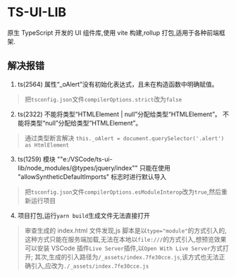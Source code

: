 # TS-UI-LIB

原生 TypeScript 开发的 UI 组件库,使用 vite 构建,rollup 打包,适用于各种前端框架.

## 解决报错

1. ts(2564) 属性“\_oAlert”没有初始化表达式，且未在构造函数中明确赋值。

> 把`tsconfig.json`文件`compilerOptions.strict`改为`false`

2. ts(2322) 不能将类型“HTMLElement | null”分配给类型“HTMLElement”。
   不能将类型“null”分配给类型“HTMLElement”。

> 通过类型断言解决 `this._oAlert = document.querySelector('.alert') as HtmlElement`

3. ts(1259) 模块 ""e:/VSCode/ts-ui-lib/node_modules/@types/jquery/index"" 只能在使用 "allowSyntheticDefaultImports" 标志时进行默认导入

> 把`tsconfig.json`文件`compilerOptions.esModuleInterop`改为`true`,然后重新运行项目

4. 项目打包,运行`yarn build`生成文件无法直接打开

> 审查生成的 index.html 文件发现,js 脚本是以`type="module"`的方式引入的,这种方式只能在服务端加载,无法在本地以`file:///`的方式引入,想预览效果可以安装 VSCode 插件`Live Server`插件,以`Open With Live Server`方式打开;
> 其次,生成的引入路径为`/_assets/index.7fe30cce.js`,该方式也无法正确引入,应改为`./_assets/index.7fe30cce.js`
